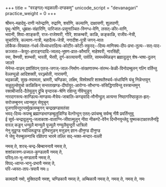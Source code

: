 +++
title = "वरङ्गल्-भद्रकाली-दण्डकमु"
unicode_script = "devanagari"
practice_weight = 0
+++

<div class="videoEmbed"  src="https://www.youtube.com/watch?v=VG8tFzjIqno" caption="कृष्णा-नृत्यम्"></div>

श्रीमन्-महादेवु-राणी नतेन्द्राणि, रुद्राणि, शर्वाणि, कल्याणि, दाक्षायणी, शूलपाणी,  
पृथु-श्रोणि, धूम्राक्ष-संहारिणि, पारिजात-प्रसूनाञ्चित-स्निग्ध-वेणि, लसत्-कीर-वाणि,  
भवानी, शिवा-शाङ्करी, राज-राजेश्वरी, गौरि, शाकम्बरी, काळि, कङ्काळि, राजीव-नेत्री,  
सुचारित्रि, कल्याण-गात्री, महादैत्य-जेत्री, नगादीश-पुत्री जगन्-मातः  
लोकैक-विख्यात-गंधर्व-विध्याधरादित्य-कोटीर-कोटी-स्फुरद्--दिव्य-माणिक्य-दीप-प्रभा-तुल्य--सत्-पाद-कञ्जात--केयूर-हाराङ्गदादि-ज्वलद्-भूषण-व्रात-कौमारि, माहेश्वरी, नारसिंही,  
रमा, वैष्णवी, शाम्भवी, भारती, भैरवी, दुर्ग-कात्यायनी, पार्वति, सामर्थ्यमॆन्नङ्ग ब्रह्मादुलुन् शेष-भाषा-दुलन् जालरे  
नेनॆन्त-वाडन् प्रशंसिंपन् एतज्-जगज्-जाल-निर्माण-संरक्षणारम्भ-संरम्भ-केळी-विनोदम्बुलन् गल्गि वर्तिन्तु वॆल्लप्पुडो आदिशक्ती, परञ्ज्योती, नारायणी,  
भद्रकाळी, सुख-श्यामला, भ्रामरी, चण्डिका, लक्ष्मि, विश्वेश्वरि शाश्वतैश्चर्य-संधायिनि यंचु निन्नॆन्तयुन् सन्नुतुल्सेयुचो
काळिकिन् सन्तताखण्ड-दीर्घायुर्-आरोग्य-सौभाग्य-संसिद्धिगाविन्तु वस्त्रान्तमुन्  
रक्तबीजादि-दैतेयुलुन् द्रुंचि वृन्दारक-श्रेणि रक्षिन्तु नीवॆप्पुडुन्  
नारदागस्त्य-शाण्डिल्य-माण्डव्य-मैत्रेय-जाबालि-कण्ड्वादि-मौनीन्द्रुल् अत्यन्त निष्ठागरिष्ठाकुल-हृत्-सरोजम्बुनन् ध्यानमुल् सेयुचुन्  
पूजगाविन्तुरन्तर्मुखत्वम्बुनन् चन्द्रखण्डावतंसा  
भवद्-दिव्य-रूपम्बु ब्रह्माण्डभाण्डम्बुलुन्निण्डि वॆल्गॊन्दुन् एतत्-प्रपंचम्बु सर्वम्बु नीवै प्रवर्तिन्तुवू   
ई सूर्य-चन्द्रादुलुन्पू-जलाकाश-वाताग्नि-जीवात्मुलुन् नीवा
नीकण्टॆ-वेरैन दिन्तैनयुन्लेदु युष्मत्कटाक्षारुलैनट्टि वारल् कडुन् धन्युलै मान्युलै पूज्युलै गण्युलैयुन्दुरी धात्रिलो  
नेनु मूढुण्ड गर्वाधिरूढुण्ड दुश्चित्तुडन् मत्तुडन् ज्ञान-हीनुण्ड दीनुण्ड  
ने जेयु नेरम्बुलन्गाचि रक्षिंपगा भारमे तल्लि सद्-भक्त-मन्दार-वल्ली

नमस् ते, शरच्-चन्द्र-बिम्बाननायै नमस् ते,  
शशांकारुण-प्रज्वल-कुण्डलायै नमस् ते,  
परित-्रात-भू-मण्डलायै नमस् ते,  
विपद्-ध्वान्त-भानु-प्रभायै नमस् ते,  
परि-ध्वस्त-ताप-त्रयायै नमः॥

कामदायै नमो, मुक्तिदायै नमश्, चण्डिकायै नमस् ते, अम्बिकायै नमस् ते, नमस् ते, नमस् ते, नमः

